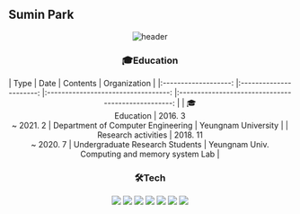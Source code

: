 ## Sumin Park

<!-- - 📘 I graduated from [Yeungnam University](http://www.yu.ac.kr/_korean/main/index.php).
- 🌱 I’m currently learning Python, Django, Algorithm, Kotlin, Android -->

<div align=center>
  
  ![header](https://capsule-render.vercel.app/api?type=waving&color=auto&text=%20SuminPark%20%20&height=200&fontSize=100)
  
  <h3>🎓Education</h3> 
  |         Type        	|          Date          	|              Contents              	|                    Organization                    	|
  |:-------------------:	|:----------------------:	|:----------------------------------:	|:--------------------------------------------------:	|
  |    🎓<br>Education   	| 2016. 3 <br>~ 2021. 2  	| Department of Computer Engineering 	|                 Yeungnam University                	|
  | Research activities 	| 2018. 11 <br>~ 2020. 7 	|   Undergraduate Research Students  	| Yeungnam Univ. <br>Computing and memory system Lab 	|

  <h3>🛠Tech</h3> 
  <img src="https://img.shields.io/badge/Python-3776AB?style=flat-square&logo=Python&logoColor=white"/> <img src="https://img.shields.io/badge/Django-092E20?style=flat-square&logo=django&logoColor=white"/> <img src="https://img.shields.io/badge/Flask-000000?style=flat-square&logo=flask&logoColor=white"/> <img src="https://img.shields.io/badge/HTML5-E34F26?style=flat-square&logo=HTML5&logoColor=white"/> <img src="https://img.shields.io/badge/CSS3-1572B6?style=flat-square&logo=CSS3&logoColor=white"/> <img src="https://img.shields.io/badge/JavaScript-F7DF1E?style=flat-square&logo=JavaScript&logoColor=black"/> <img src="https://img.shields.io/badge/MongoDB-47A248?style=flat-square&logo=MongoDB&logoColor=white"/>
</div>
